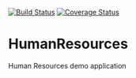 [![Build Status](https://travis-ci.org/Brest-Java-Course-2019/HumanResources.svg?branch=master)](https://travis-ci.org/Brest-Java-Course-2019/HumanResources)
[![Coverage Status](https://coveralls.io/repos/github/Brest-Java-Course-2019/HumanResources/badge.svg?branch=master)](https://coveralls.io/github/Brest-Java-Course-2019/HumanResources?branch=master)

# HumanResources
Human Resources demo application
